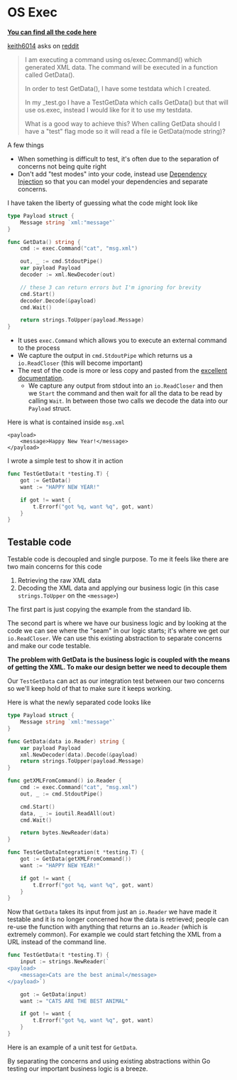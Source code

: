 # OS Exec

[**You can find all the code here**](https://github.com/quii/learn-go-with-tests/tree/main/q-and-a/os-exec)

[keith6014](https://www.reddit.com/user/keith6014) asks on [reddit](https://www.reddit.com/r/golang/comments/aaz8ji/testdata_and_function_setup_help/)

> I am executing a command using os/exec.Command\(\) which generated XML data. The command will be executed in a function called GetData\(\).
>
> In order to test GetData\(\), I have some testdata which I created.
>
> In my \_test.go I have a TestGetData which calls GetData\(\) but that will use os.exec, instead I would like for it to use my testdata.
>
> What is a good way to achieve this? When calling GetData should I have a "test" flag mode so it will read a file ie GetData\(mode string\)?

A few things

* When something is difficult to test, it's often due to the separation of concerns not being quite right
* Don't add "test modes" into your code, instead use [Dependency Injection](https://github.com/halilkocaoz/learn-go-with-tests/tree/3da5bcbcd8387c3add2ffe4dfd82e7a01fe137fd/dependency-injection.md) so that you can model your dependencies and separate concerns.

I have taken the liberty of guessing what the code might look like

```go
type Payload struct {
    Message string `xml:"message"`
}

func GetData() string {
    cmd := exec.Command("cat", "msg.xml")

    out, _ := cmd.StdoutPipe()
    var payload Payload
    decoder := xml.NewDecoder(out)

    // these 3 can return errors but I'm ignoring for brevity
    cmd.Start()
    decoder.Decode(&payload)
    cmd.Wait()

    return strings.ToUpper(payload.Message)
}
```

* It uses `exec.Command` which allows you to execute an external command to the process
* We capture the output in `cmd.StdoutPipe` which returns us a `io.ReadCloser` \(this will become important\)
* The rest of the code is more or less copy and pasted from the [excellent documentation](https://golang.org/pkg/os/exec/#example_Cmd_StdoutPipe).
  * We capture any output from stdout into an `io.ReadCloser` and then we `Start` the command and then wait for all the data to be read by calling `Wait`. In between those two calls we decode the data into our `Payload` struct.

Here is what is contained inside `msg.xml`

```markup
<payload>
    <message>Happy New Year!</message>
</payload>
```

I wrote a simple test to show it in action

```go
func TestGetData(t *testing.T) {
    got := GetData()
    want := "HAPPY NEW YEAR!"

    if got != want {
        t.Errorf("got %q, want %q", got, want)
    }
}
```

## Testable code

Testable code is decoupled and single purpose. To me it feels like there are two main concerns for this code

1. Retrieving the raw XML data
2. Decoding the XML data and applying our business logic \(in this case `strings.ToUpper` on the `<message>`\)

The first part is just copying the example from the standard lib.

The second part is where we have our business logic and by looking at the code we can see where the "seam" in our logic starts; it's where we get our `io.ReadCloser`. We can use this existing abstraction to separate concerns and make our code testable.

**The problem with GetData is the business logic is coupled with the means of getting the XML. To make our design better we need to decouple them**

Our `TestGetData` can act as our integration test between our two concerns so we'll keep hold of that to make sure it keeps working.

Here is what the newly separated code looks like

```go
type Payload struct {
    Message string `xml:"message"`
}

func GetData(data io.Reader) string {
    var payload Payload
    xml.NewDecoder(data).Decode(&payload)
    return strings.ToUpper(payload.Message)
}

func getXMLFromCommand() io.Reader {
    cmd := exec.Command("cat", "msg.xml")
    out, _ := cmd.StdoutPipe()

    cmd.Start()
    data, _ := ioutil.ReadAll(out)
    cmd.Wait()

    return bytes.NewReader(data)
}

func TestGetDataIntegration(t *testing.T) {
    got := GetData(getXMLFromCommand())
    want := "HAPPY NEW YEAR!"

    if got != want {
        t.Errorf("got %q, want %q", got, want)
    }
}
```

Now that `GetData` takes its input from just an `io.Reader` we have made it testable and it is no longer concerned how the data is retrieved; people can re-use the function with anything that returns an `io.Reader` \(which is extremely common\). For example we could start fetching the XML from a URL instead of the command line.

```go
func TestGetData(t *testing.T) {
    input := strings.NewReader(`
<payload>
    <message>Cats are the best animal</message>
</payload>`)

    got := GetData(input)
    want := "CATS ARE THE BEST ANIMAL"

    if got != want {
        t.Errorf("got %q, want %q", got, want)
    }
}
```

Here is an example of a unit test for `GetData`.

By separating the concerns and using existing abstractions within Go testing our important business logic is a breeze.


